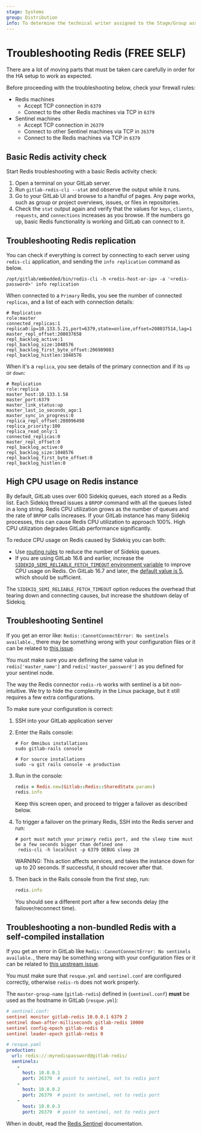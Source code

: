 ```yaml
---
stage: Systems
group: Distribution
info: To determine the technical writer assigned to the Stage/Group associated with this page, see https://handbook.gitlab.com/handbook/product/ux/technical-writing/#assignments
---
```


# Troubleshooting Redis **(FREE SELF)**

There are a lot of moving parts that must be taken care carefully
in order for the HA setup to work as expected.

Before proceeding with the troubleshooting below, check your firewall rules:

- Redis machines
  - Accept TCP connection in `6379`
  - Connect to the other Redis machines via TCP in `6379`
- Sentinel machines
  - Accept TCP connection in `26379`
  - Connect to other Sentinel machines via TCP in `26379`
  - Connect to the Redis machines via TCP in `6379`

## Basic Redis activity check

Start Redis troubleshooting with a basic Redis activity check:

1. Open a terminal on your GitLab server.
1. Run `gitlab-redis-cli --stat` and observe the output while it runs.
1. Go to your GitLab UI and browse to a handful of pages. Any page works, such as
   group or project overviews, issues, or files in repositories.
1. Check the `stat` output again and verify that the values for `keys`, `clients`,
   `requests`, and `connections` increases as you browse. If the numbers go up,
   basic Redis functionality is working and GitLab can connect to it.

## Troubleshooting Redis replication

You can check if everything is correct by connecting to each server using
`redis-cli` application, and sending the `info replication` command as below.

```shell
/opt/gitlab/embedded/bin/redis-cli -h <redis-host-or-ip> -a '<redis-password>' info replication
```

When connected to a `Primary` Redis, you see the number of connected
`replicas`, and a list of each with connection details:

```plaintext
# Replication
role:master
connected_replicas:1
replica0:ip=10.133.5.21,port=6379,state=online,offset=208037514,lag=1
master_repl_offset:208037658
repl_backlog_active:1
repl_backlog_size:1048576
repl_backlog_first_byte_offset:206989083
repl_backlog_histlen:1048576
```

When it's a `replica`, you see details of the primary connection and if
its `up` or `down`:

```plaintext
# Replication
role:replica
master_host:10.133.1.58
master_port:6379
master_link_status:up
master_last_io_seconds_ago:1
master_sync_in_progress:0
replica_repl_offset:208096498
replica_priority:100
replica_read_only:1
connected_replicas:0
master_repl_offset:0
repl_backlog_active:0
repl_backlog_size:1048576
repl_backlog_first_byte_offset:0
repl_backlog_histlen:0
```

## High CPU usage on Redis instance

By default, GitLab uses over 600 Sidekiq queues, each stored as a Redis list. Each Sidekiq thread issues a `BRPOP` command with all the queues listed in a long string.
Redis CPU utilization grows as the number of queues and the rate of `BRPOP` calls increases. If your GitLab instance has many Sidekiq processes, this can cause Redis
CPU utilization to approach 100%. High CPU utilization degrades GitLab performance significantly.

To reduce CPU usage on Redis caused by Sidekiq you can both:

- Use [routing rules](../sidekiq/processing_specific_job_classes.md#routing-rules) to reduce the number of Sidekiq queues.
- If you are using GitLab 16.6 and earlier, increase the [`SIDEKIQ_SEMI_RELIABLE_FETCH_TIMEOUT` environment variable](../environment_variables.md) to improve CPU usage on Redis.
  On GitLab 16.7 and later, the [default value is 5](https://gitlab.com/gitlab-org/gitlab/-/merge_requests/139583), which should be sufficient.

The `SIDEKIQ_SEMI_RELIABLE_FETCH_TIMEOUT` option reduces the overhead that tearing down and connecting causes, but increase the shutdown delay of Sidekiq.

## Troubleshooting Sentinel

If you get an error like: `Redis::CannotConnectError: No sentinels available.`,
there may be something wrong with your configuration files or it can be related
to [this issue](https://github.com/redis/redis-rb/issues/531).

You must make sure you are defining the same value in `redis['master_name']`
and `redis['master_password']` as you defined for your sentinel node.

The way the Redis connector `redis-rb` works with sentinel is a bit
non-intuitive. We try to hide the complexity in the Linux package, but it still requires
a few extra configurations.

To make sure your configuration is correct:

1. SSH into your GitLab application server
1. Enter the Rails console:

   ```shell
   # For Omnibus installations
   sudo gitlab-rails console

   # For source installations
   sudo -u git rails console -e production
   ```

1. Run in the console:

   ```ruby
   redis = Redis.new(Gitlab::Redis::SharedState.params)
   redis.info
   ```

   Keep this screen open, and proceed to trigger a failover as described below.

1. To trigger a failover on the primary Redis, SSH into the Redis server and run:

   ```shell
   # port must match your primary redis port, and the sleep time must be a few seconds bigger than defined one
    redis-cli -h localhost -p 6379 DEBUG sleep 20
   ```

   WARNING:
   This action affects services, and takes the instance down for up to 20 seconds. If successful,
   it should recover after that.

1. Then back in the Rails console from the first step, run:

   ```ruby
   redis.info
   ```

   You should see a different port after a few seconds delay
   (the failover/reconnect time).

## Troubleshooting a non-bundled Redis with a self-compiled installation

If you get an error in GitLab like `Redis::CannotConnectError: No sentinels available.`,
there may be something wrong with your configuration files or it can be related
to [this upstream issue](https://github.com/redis/redis-rb/issues/531).

You must make sure that `resque.yml` and `sentinel.conf` are configured correctly,
otherwise `redis-rb` does not work properly.

The `master-group-name` (`gitlab-redis`) defined in (`sentinel.conf`)
**must** be used as the hostname in GitLab (`resque.yml`):

```conf
# sentinel.conf:
sentinel monitor gitlab-redis 10.0.0.1 6379 2
sentinel down-after-milliseconds gitlab-redis 10000
sentinel config-epoch gitlab-redis 0
sentinel leader-epoch gitlab-redis 0
```

```yaml
# resque.yaml
production:
  url: redis://:myredispassword@gitlab-redis/
  sentinels:
    -
      host: 10.0.0.1
      port: 26379  # point to sentinel, not to redis port
    -
      host: 10.0.0.2
      port: 26379  # point to sentinel, not to redis port
    -
      host: 10.0.0.3
      port: 26379  # point to sentinel, not to redis port
```

When in doubt, read the [Redis Sentinel](https://redis.io/docs/manual/sentinel/) documentation.
